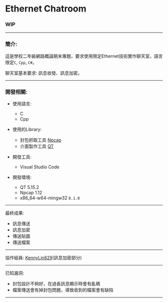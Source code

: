 # Ethernet Chatroom

### WIP

***
### 簡介:

這是學校二年級網路概論期末專題，要求使用限定Ethernet技術實作聊天室，語言限定`C`, `Cpp`, `C#`。

聊天室基本要求: 訊息收發、訊息加密。

***
### 開發相關:

- 使用語言:
    - C 
    - Cpp

- 使用的Library:
    - 封包抓取工具 [Npcap](https://nmap.org/npcap/)
    - 介面製作工具 [QT](https://www.qt.io/)

- 開發工具:
    - Visual Studio Code 

- 開發環境:
    - QT 5.15.2
    - Npcap 1.12 
    - x86_64-w64-mingw32 `8.1.0`

***
最終成果:
- 訊息傳送
- 訊息加密
- 傳送貼圖
- 傳送檔案
***
協作組員: [KennyLin829](https://github.com/KennyLin829)(訊息加密部分)
***
已知漏洞:
- 封包設計不夠好，在過長訊息顯示時會有亂碼
- 檔案傳送會有掉封包問題，導致收到的檔案會有缺陷
***
